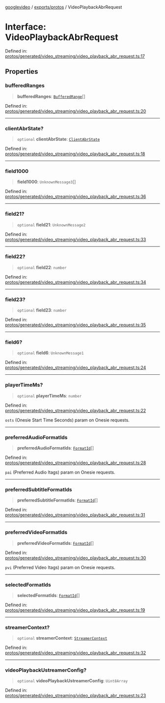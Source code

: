 [googlevideo](../../../README.md) / [exports/protos](../README.md) / VideoPlaybackAbrRequest

# Interface: VideoPlaybackAbrRequest

Defined in: [protos/generated/video\_streaming/video\_playback\_abr\_request.ts:17](https://github.com/LuanRT/googlevideo/blob/5b84100979befab767d819a9606dde964d469341/protos/generated/video_streaming/video_playback_abr_request.ts#L17)

## Properties

### bufferedRanges

> **bufferedRanges**: [`BufferedRange`](BufferedRange.md)[]

Defined in: [protos/generated/video\_streaming/video\_playback\_abr\_request.ts:20](https://github.com/LuanRT/googlevideo/blob/5b84100979befab767d819a9606dde964d469341/protos/generated/video_streaming/video_playback_abr_request.ts#L20)

***

### clientAbrState?

> `optional` **clientAbrState**: [`ClientAbrState`](ClientAbrState.md)

Defined in: [protos/generated/video\_streaming/video\_playback\_abr\_request.ts:18](https://github.com/LuanRT/googlevideo/blob/5b84100979befab767d819a9606dde964d469341/protos/generated/video_streaming/video_playback_abr_request.ts#L18)

***

### field1000

> **field1000**: `UnknownMessage3`[]

Defined in: [protos/generated/video\_streaming/video\_playback\_abr\_request.ts:36](https://github.com/LuanRT/googlevideo/blob/5b84100979befab767d819a9606dde964d469341/protos/generated/video_streaming/video_playback_abr_request.ts#L36)

***

### field21?

> `optional` **field21**: `UnknownMessage2`

Defined in: [protos/generated/video\_streaming/video\_playback\_abr\_request.ts:33](https://github.com/LuanRT/googlevideo/blob/5b84100979befab767d819a9606dde964d469341/protos/generated/video_streaming/video_playback_abr_request.ts#L33)

***

### field22?

> `optional` **field22**: `number`

Defined in: [protos/generated/video\_streaming/video\_playback\_abr\_request.ts:34](https://github.com/LuanRT/googlevideo/blob/5b84100979befab767d819a9606dde964d469341/protos/generated/video_streaming/video_playback_abr_request.ts#L34)

***

### field23?

> `optional` **field23**: `number`

Defined in: [protos/generated/video\_streaming/video\_playback\_abr\_request.ts:35](https://github.com/LuanRT/googlevideo/blob/5b84100979befab767d819a9606dde964d469341/protos/generated/video_streaming/video_playback_abr_request.ts#L35)

***

### field6?

> `optional` **field6**: `UnknownMessage1`

Defined in: [protos/generated/video\_streaming/video\_playback\_abr\_request.ts:24](https://github.com/LuanRT/googlevideo/blob/5b84100979befab767d819a9606dde964d469341/protos/generated/video_streaming/video_playback_abr_request.ts#L24)

***

### playerTimeMs?

> `optional` **playerTimeMs**: `number`

Defined in: [protos/generated/video\_streaming/video\_playback\_abr\_request.ts:22](https://github.com/LuanRT/googlevideo/blob/5b84100979befab767d819a9606dde964d469341/protos/generated/video_streaming/video_playback_abr_request.ts#L22)

`osts` (Onesie Start Time Seconds) param on Onesie requests.

***

### preferredAudioFormatIds

> **preferredAudioFormatIds**: [`FormatId`](FormatId.md)[]

Defined in: [protos/generated/video\_streaming/video\_playback\_abr\_request.ts:28](https://github.com/LuanRT/googlevideo/blob/5b84100979befab767d819a9606dde964d469341/protos/generated/video_streaming/video_playback_abr_request.ts#L28)

`pai` (Preferred Audio Itags) param on Onesie requests.

***

### preferredSubtitleFormatIds

> **preferredSubtitleFormatIds**: [`FormatId`](FormatId.md)[]

Defined in: [protos/generated/video\_streaming/video\_playback\_abr\_request.ts:31](https://github.com/LuanRT/googlevideo/blob/5b84100979befab767d819a9606dde964d469341/protos/generated/video_streaming/video_playback_abr_request.ts#L31)

***

### preferredVideoFormatIds

> **preferredVideoFormatIds**: [`FormatId`](FormatId.md)[]

Defined in: [protos/generated/video\_streaming/video\_playback\_abr\_request.ts:30](https://github.com/LuanRT/googlevideo/blob/5b84100979befab767d819a9606dde964d469341/protos/generated/video_streaming/video_playback_abr_request.ts#L30)

`pvi` (Preferred Video Itags) param on Onesie requests.

***

### selectedFormatIds

> **selectedFormatIds**: [`FormatId`](FormatId.md)[]

Defined in: [protos/generated/video\_streaming/video\_playback\_abr\_request.ts:19](https://github.com/LuanRT/googlevideo/blob/5b84100979befab767d819a9606dde964d469341/protos/generated/video_streaming/video_playback_abr_request.ts#L19)

***

### streamerContext?

> `optional` **streamerContext**: [`StreamerContext`](StreamerContext.md)

Defined in: [protos/generated/video\_streaming/video\_playback\_abr\_request.ts:32](https://github.com/LuanRT/googlevideo/blob/5b84100979befab767d819a9606dde964d469341/protos/generated/video_streaming/video_playback_abr_request.ts#L32)

***

### videoPlaybackUstreamerConfig?

> `optional` **videoPlaybackUstreamerConfig**: `Uint8Array`

Defined in: [protos/generated/video\_streaming/video\_playback\_abr\_request.ts:23](https://github.com/LuanRT/googlevideo/blob/5b84100979befab767d819a9606dde964d469341/protos/generated/video_streaming/video_playback_abr_request.ts#L23)
